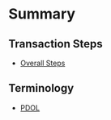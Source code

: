 # Summary

## Transaction Steps

* [Overall Steps](overall-steps.md)

## Terminology

* [PDOL](pdol.md)



